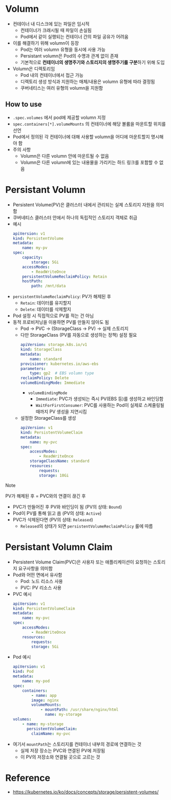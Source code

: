 # Volumn

- 컨테이너 내 디스크에 있는 파일은 임시적
    - 컨테이너가 크래시될 때 파일이 손실됨
    - Pod에서 같이 실행되는 컨테이너 간의 파일 공유가 어려움
- 이를 해결하기 위해 volumn이 등장
    - Pod는 여러 volumn 유형을 동시에 사용 가능
    - Persistant volumn은 Pod의 수명과 관계 없이 존재
    - 기본적으로 **컨테이너의 생명주기와 스토리지의 생명주기를 구분**하기 위해 도입
- Volumn은 디렉토리임
    - Pod 내의 컨테이너에서 접근 가능
    - 디렉토리 생성 방식과 지원하는 매체/내용은 volumn 유형에 따라 결정됨
    - 쿠버네티스는 여러 유형의 volumn을 지원함

## How to use

- `.spec.volumes` 에서 pod에 제공할 volumn 지정
- `spec.containers[*].volumeMounts` 의 컨테이너에 해당 볼륨을 마운트할 위치를 선언
- Pod에서 정의된 각 컨테이너에 대해 사용할 volumn을 어디에 마운트할지 명시해야 함
- 주의 사항
    - Volumn은 다른 volumn 안에 마운트될 수 없음
    - Volumn은 다른 volumn에 있는 내용물을 가리키는 하드 링크를 포함할 수 없음

# Persistant Volumn

- Persistent Volume(PV)은 클러스터 내에서 관리되는 실제 스토리지 자원을 의미함
- 쿠버네티스 클러스터 안에서 하나의 독립적인 스토리지 객체로 취급
- 예시
    ```yaml
    apiVersion: v1
    kind: PersistentVolume
    metadata:
        name: my-pv
    spec:
        capacity:
            storage: 5Gi
        accessModes:
            - ReadWriteOnce
        persistentVolumeReclaimPolicy: Retain
        hostPath:
            path: /mnt/data
    ```
- `persistentVolumeReclaimPolicy`: PV가 해제된 후
    - `Retain`: 데이터를 유지할지
    - `Delete`: 데이터를 삭제할지
- Pod 설정 시 직접적으로 PV를 적는 건 아님
- 동적 프로비저닝을 이용하면 PV를 만들지 않아도 됨
    - Pod → PVC → (StorageClass → PV) → 실제 스토리지
    - 다만 StorageClass (PV를 자동으로 생성하는 정책) 설정 필요
        ```yaml
        apiVersion: storage.k8s.io/v1
        kind: StorageClass
        metadata:
            name: standard
        provisioner: kubernetes.io/aws-ebs
        parameters:
            type: gp2  # EBS volumn type
        reclaimPolicy: Delete
        volumeBindingMode: Immediate
        ```
        - `volumeBindingMode` 
            - `Immediate`: PVC가 생성되는 즉시 PV(EBS 등)를 생성하고 바인딩함
            - `WaitForFirstConsumer`: PVC를 사용하는 Pod이 실제로 스케줄링될 때까지 PV 생성을 지연시킴
    - 설정한 StorageClass를 생성
        ```yaml
        apiVersion: v1
        kind: PersistentVolumeClaim
        metadata:
            name: my-pvc
        spec:
            accessModes:
                - ReadWriteOnce
            storageClassName: standard
            resources:
                requests:
                storage: 10Gi
        ```

> [!NOTE]
> PV가 해제된 후 = PVC와의 연결이 끊긴 후

- PVC가 만들어진 후 PV와 바인딩이 됨 (PV의 상태: `Bound`)
- Pod이 PV를 통해 읽고 씀 (PV의 상태: `Active`)
- PVC가 삭제된다면 (PV의 상태: `Released`)
    - `Released`의 상태가 되면 `persistentVolumeReclaimPolicy` 룰에 따름

# Persistant Volumn Claim

- Persistent Volume Claim(PVC)은 사용자 또는 애플리케이션이 요청하는 스토리지 요구사항을 의미함
- Pod와 어떤 면에서 유사함
    - Pod: 노드 리소스 사용
    - PVC: PV 리소스 사용
- PVC 예시
    ```yaml
    apiVersion: v1
    kind: PersistentVolumeClaim
    metadata:
        name: my-pvc
    spec:
        accessModes:
            - ReadWriteOnce
        resources:
            requests:
            storage: 5Gi
    ```
- Pod 예시
    ```yaml
    apiVersion: v1
    kind: Pod
    metadata:
        name: my-pod
    spec:
        containers:
            - name: app
            image: nginx
            volumeMounts:
                - mountPath: /usr/share/nginx/html
                  name: my-storage
    volumes:
        - name: my-storage
          persistentVolumeClaim:
            claimName: my-pvc
    ```
- 여기서 `mountPath`는 스토리지를 컨테이너 내부의 경로에 연결하는 것
    - 실제 저장 장소는 PVC와 연결된 PV에 저장됨
    - 이 PV의 저장소와 연결될 곳으로 고르는 것

# Reference

- https://kubernetes.io/ko/docs/concepts/storage/persistent-volumes/
